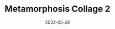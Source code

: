 ---
layout: "work-post-paper-gallery.njk"
title: "Metamorphosis Collage 2"
type: "BlogPosting"
priority: "0.5"
date: 2022-05-28
year: "2022"
tags: ["worksonpaper"]
description: "Metamorphosis Collage 2"

gallery:
  - url: "/assets/img/works/works-on-paper/metamorphosis/2/1.webp"
    title: "Works on Paper"
    alt: "Collage on recycled paper"
  - url: "/assets/img/works/works-on-paper/metamorphosis/2/2.webp"
    title: "Works on Paper"
    alt: "Collage on recycled paper"
  - url: "/assets/img/works/works-on-paper/metamorphosis/2/3.webp"
    title: "Works on Paper"
    alt: "Collage on recycled paper"
  - url: "/assets/img/works/works-on-paper/metamorphosis/2/4.webp"
    title: "Works on Paper"
    alt: "Collage on recycled paper"
  - url: "/assets/img/works/works-on-paper/metamorphosis/2/5.webp"
    title: "Works on Paper"
    alt: "Collage on recycled paper"
  - url: "/assets/img/works/works-on-paper/metamorphosis/2/6.webp"
    title: "Works on Paper"
    alt: "Collage on recycled paper"
  - url: "/assets/img/works/works-on-paper/metamorphosis/2/7.webp"
    title: "Works on Paper"
    alt: "Collage on recycled paper"
  - url: "/assets/img/works/works-on-paper/metamorphosis/2/8.webp"
    title: "Works on Paper"
    alt: "Collage on recycled paper"
  - url: "/assets/img/works/works-on-paper/metamorphosis/2/9.webp"
    title: "Works on Paper"
    alt: "Collage on recycled paper"
  - url: "/assets/img/works/works-on-paper/metamorphosis/2/10.webp"
    title: "Works on Paper"
    alt: "Collage on recycled paper"
  - url: "/assets/img/works/works-on-paper/metamorphosis/2/11.webp"
    title: "Works on Paper"
    alt: "Collage on recycled paper"
  - url: "/assets/img/works/works-on-paper/metamorphosis/2/12.webp"
    title: "Works on Paper"
    alt: "Collage on recycled paper"
  - url: "/assets/img/works/works-on-paper/metamorphosis/2/13.webp"
    title: "Works on Paper"
    alt: "Collage on recycled paper"
  - url: "/assets/img/works/works-on-paper/metamorphosis/2/14.webp"
    title: "Works on Paper"
    alt: "Collage on recycled paper"
  - url: "/assets/img/works/works-on-paper/metamorphosis/2/15.webp"
    title: "Works on Paper"
    alt: "Collage on recycled paper"
  - url: "/assets/img/works/works-on-paper/metamorphosis/2/16.webp"
    title: "Works on Paper"
    alt: "Collage on recycled paper"
  - url: "/assets/img/works/works-on-paper/metamorphosis/2/17.webp"
    title: "Works on Paper"
    alt: "Collage on recycled paper"
  - url: "/assets/img/works/works-on-paper/metamorphosis/2/18.webp"
    title: "Works on Paper"
    alt: "Collage on recycled paper"
  - url: "/assets/img/works/works-on-paper/metamorphosis/2/19.webp"
    title: "Works on Paper"
    alt: "Collage on recycled paper"
  - url: "/assets/img/works/works-on-paper/metamorphosis/2/20.webp"
    title: "Works on Paper"
    alt: "Collage on recycled paper"
  - url: "/assets/img/works/works-on-paper/metamorphosis/2/21.webp"
    title: "Works on Paper"
    alt: "Collage on recycled paper"
  - url: "/assets/img/works/works-on-paper/metamorphosis/2/22.webp"
    title: "Works on Paper"
    alt: "Collage on recycled paper"
  - url: "/assets/img/works/works-on-paper/metamorphosis/2/23.webp"
    title: "Works on Paper"
    alt: "Collage on recycled paper"
  - url: "/assets/img/works/works-on-paper/metamorphosis/2/24.webp"
    title: "Works on Paper"
    alt: "Collage on recycled paper"
  - url: "/assets/img/works/works-on-paper/metamorphosis/2/25.webp"
    title: "Works on Paper"
    alt: "Collage on recycled paper"
  - url: "/assets/img/works/works-on-paper/metamorphosis/2/26.webp"
    title: "Works on Paper"
    alt: "Collage on recycled paper"
  - url: "/assets/img/works/works-on-paper/metamorphosis/2/27.webp"
    title: "Works on Paper"
    alt: "Collage on recycled paper"
  - url: "/assets/img/works/works-on-paper/metamorphosis/2/28.webp"
    title: "Works on Paper"
    alt: "Collage on recycled paper"
  - url: "/assets/img/works/works-on-paper/metamorphosis/2/29.webp"
    title: "Works on Paper"
    alt: "Collage on recycled paper"
  - url: "/assets/img/works/works-on-paper/metamorphosis/2/30.webp"
    title: "Works on Paper"
    alt: "Collage on recycled paper"
  - url: "/assets/img/works/works-on-paper/metamorphosis/2/31.webp"
    title: "Works on Paper"
    alt: "Collage on recycled paper"
  - url: "/assets/img/works/works-on-paper/metamorphosis/2/32.webp"
    title: "Works on Paper"
    alt: "Collage on recycled paper"
  - url: "/assets/img/works/works-on-paper/metamorphosis/2/33.webp"
    title: "Works on Paper"
    alt: "Collage on recycled paper"
  - url: "/assets/img/works/works-on-paper/metamorphosis/2/34.webp"
    title: "Works on Paper"
    alt: "Collage on recycled paper"
  - url: "/assets/img/works/works-on-paper/metamorphosis/2/35.webp"
    title: "Works on Paper"
    alt: "Collage on recycled paper"
  - url: "/assets/img/works/works-on-paper/metamorphosis/2/36.webp"
    title: "Works on Paper"
    alt: "Collage on recycled paper"
  - url: "/assets/img/works/works-on-paper/metamorphosis/2/37.webp"
    title: "Works on Paper"
    alt: "Collage on recycled paper"
  - url: "/assets/img/works/works-on-paper/metamorphosis/2/38.webp"
    title: "Works on Paper"
    alt: "Collage on recycled paper"
  - url: "/assets/img/works/works-on-paper/metamorphosis/2/39.webp"
    title: "Works on Paper"
    alt: "Collage on recycled paper"
  - url: "/assets/img/works/works-on-paper/metamorphosis/2/40.webp"
    title: "Works on Paper"
    alt: "Collage on recycled paper"
  - url: "/assets/img/works/works-on-paper/metamorphosis/2/41.webp"
    title: "Works on Paper"
    alt: "Collage on recycled paper"
  - url: "/assets/img/works/works-on-paper/metamorphosis/2/42.webp"
    title: "Works on Paper"
    alt: "Collage on recycled paper"
  - url: "/assets/img/works/works-on-paper/metamorphosis/2/43.webp"
    title: "Works on Paper"
    alt: "Collage on recycled paper"
  - url: "/assets/img/works/works-on-paper/metamorphosis/2/44.webp"
    title: "Works on Paper"
    alt: "Collage on recycled paper"
  - url: "/assets/img/works/works-on-paper/metamorphosis/2/45.webp"
    title: "Works on Paper"
    alt: "Collage on recycled paper"
  - url: "/assets/img/works/works-on-paper/metamorphosis/2/46.webp"
    title: "Works on Paper"
    alt: "Collage on recycled paper"
  - url: "/assets/img/works/works-on-paper/metamorphosis/2/47.webp"
    title: "Works on Paper"
    alt: "Collage on recycled paper"
  - url: "/assets/img/works/works-on-paper/metamorphosis/2/48.webp"
    title: "Works on Paper"
    alt: "Collage on recycled paper"
  - url: "/assets/img/works/works-on-paper/metamorphosis/2/49.webp"
    title: "Works on Paper"
    alt: "Collage on recycled paper"
  - url: "/assets/img/works/works-on-paper/metamorphosis/2/50.webp"
    title: "Works on Paper"
    alt: "Collage on recycled paper"
  - url: "/assets/img/works/works-on-paper/metamorphosis/2/51.webp"
    title: "Works on Paper"
    alt: "Collage on recycled paper"
  - url: "/assets/img/works/works-on-paper/metamorphosis/2/52.webp"
    title: "Works on Paper"
    alt: "Collage on recycled paper"
  - url: "/assets/img/works/works-on-paper/metamorphosis/2/53.webp"
    title: "Works on Paper"
    alt: "Collage on recycled paper"
  - url: "/assets/img/works/works-on-paper/metamorphosis/2/54.webp"
    title: "Works on Paper"
    alt: "Collage on recycled paper"
  - url: "/assets/img/works/works-on-paper/metamorphosis/2/55.webp"
    title: "Works on Paper"
    alt: "Collage on recycled paper"
  - url: "/assets/img/works/works-on-paper/metamorphosis/2/56.webp"
    title: "Works on Paper"
    alt: "Collage on recycled paper"
  - url: "/assets/img/works/works-on-paper/metamorphosis/2/57.webp"
    title: "Works on Paper"
    alt: "Collage on recycled paper"
  - url: "/assets/img/works/works-on-paper/metamorphosis/2/58.webp"
    title: "Works on Paper"
    alt: "Collage on recycled paper"
  - url: "/assets/img/works/works-on-paper/metamorphosis/2/59.webp"
    title: "Works on Paper"
    alt: "Collage on recycled paper"
  - url: "/assets/img/works/works-on-paper/metamorphosis/2/60.webp"
    title: "Works on Paper"
    alt: "Collage on recycled paper"
  - url: "/assets/img/works/works-on-paper/metamorphosis/2/61.webp"
    title: "Works on Paper"
    alt: "Collage on recycled paper"
  - url: "/assets/img/works/works-on-paper/metamorphosis/2/62.webp"
    title: "Works on Paper"
    alt: "Collage on recycled paper"
  - url: "/assets/img/works/works-on-paper/metamorphosis/2/63.webp"
    title: "Works on Paper"
    alt: "Collage on recycled paper"
  - url: "/assets/img/works/works-on-paper/metamorphosis/2/64.webp"
    title: "Works on Paper"
    alt: "Collage on recycled paper"
  - url: "/assets/img/works/works-on-paper/metamorphosis/2/65.webp"
    title: "Works on Paper"
    alt: "Collage on recycled paper"
  - url: "/assets/img/works/works-on-paper/metamorphosis/2/66.webp"
    title: "Works on Paper"
    alt: "Collage on recycled paper"
  - url: "/assets/img/works/works-on-paper/metamorphosis/2/67.webp"
    title: "Works on Paper"
    alt: "Collage on recycled paper"
  - url: "/assets/img/works/works-on-paper/metamorphosis/2/68.webp"
    title: "Works on Paper"
    alt: "Collage on recycled paper"
  - url: "/assets/img/works/works-on-paper/metamorphosis/2/69.webp"
    title: "Works on Paper"
    alt: "Collage on recycled paper"
  - url: "/assets/img/works/works-on-paper/metamorphosis/2/70.webp"
    title: "Works on Paper"
    alt: "Collage on recycled paper"
  - url: "/assets/img/works/works-on-paper/metamorphosis/2/71.webp"
    title: "Works on Paper"
    alt: "Collage on recycled paper"
  - url: "/assets/img/works/works-on-paper/metamorphosis/2/72.webp"
    title: "Works on Paper"
    alt: "Collage on recycled paper"
  - url: "/assets/img/works/works-on-paper/metamorphosis/2/73.webp"
    title: "Works on Paper"
    alt: "Collage on recycled paper"
  - url: "/assets/img/works/works-on-paper/metamorphosis/2/74.webp"
    title: "Works on Paper"
    alt: "Collage on recycled paper"
  - url: "/assets/img/works/works-on-paper/metamorphosis/2/75.webp"
    title: "Works on Paper"
    alt: "Collage on recycled paper"
  - url: "/assets/img/works/works-on-paper/metamorphosis/2/76.webp"
    title: "Works on Paper"
    alt: "Collage on recycled paper"
---